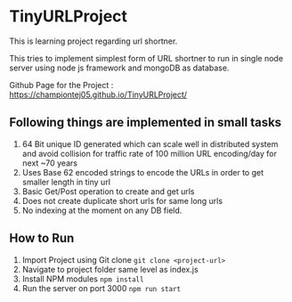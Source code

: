 # TinyURLProject
This is learning project regarding url shortner. 

This tries to implement simplest form of URL shortner to run in single node server using node js framework and mongoDB as database.

Github Page for the Project : https://championtej05.github.io/TinyURLProject/ 

## Following things are implemented in small tasks 

1. 64 Bit unique ID generated which can scale well in distributed system and avoid collision for traffic rate of 100 million URL encoding/day for next ~70 years 
2. Uses Base 62 encoded strings to encode the URLs in order to get smaller length in tiny url 
3. Basic Get/Post operation to create and get urls 
4. Does not create duplicate short urls for same long urls
5. No indexing at the moment on any DB field.


## How to Run
1. Import Project using Git clone `git clone <project-url>`
2. Navigate to project folder same level as index.js
3. Install NPM modules `npm install`
4. Run the server on port 3000 `npm run start` 
